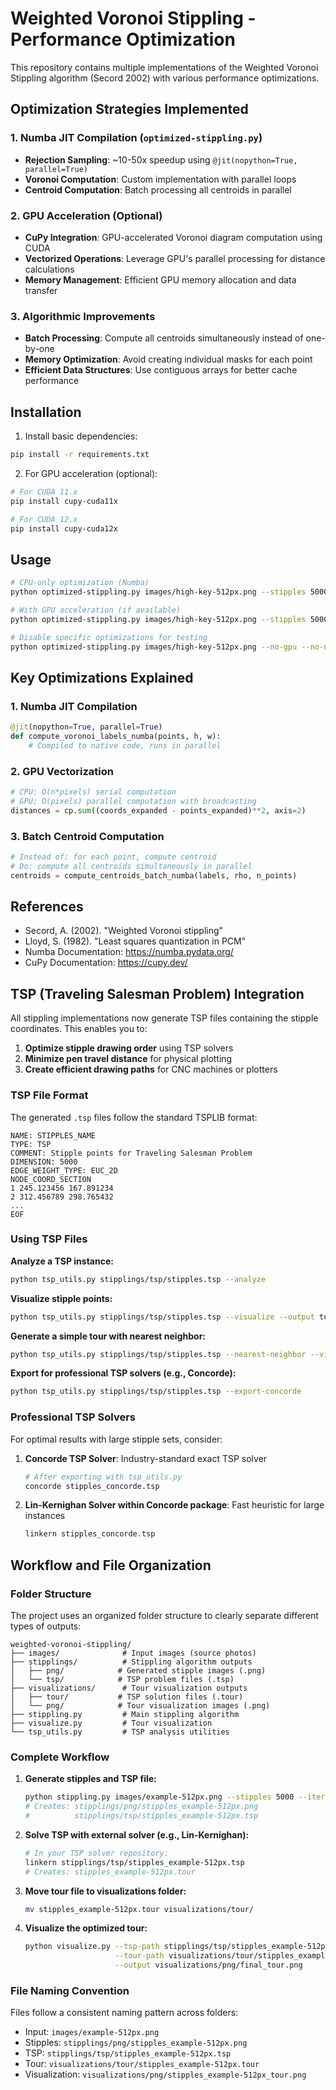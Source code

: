 # Weighted Voronoi Stippling - Performance Optimization

This repository contains multiple implementations of the Weighted Voronoi Stippling algorithm (Secord 2002) with various performance optimizations.

## Optimization Strategies Implemented

### 1. Numba JIT Compilation (`optimized-stippling.py`)
- **Rejection Sampling**: ~10-50x speedup using `@jit(nopython=True, parallel=True)`
- **Voronoi Computation**: Custom implementation with parallel loops
- **Centroid Computation**: Batch processing all centroids in parallel

### 2. GPU Acceleration (Optional)
- **CuPy Integration**: GPU-accelerated Voronoi diagram computation using CUDA
- **Vectorized Operations**: Leverage GPU's parallel processing for distance calculations
- **Memory Management**: Efficient GPU memory allocation and data transfer

### 3. Algorithmic Improvements
- **Batch Processing**: Compute all centroids simultaneously instead of one-by-one
- **Memory Optimization**: Avoid creating individual masks for each point
- **Efficient Data Structures**: Use contiguous arrays for better cache performance

## Installation

1. Install basic dependencies:
```bash
pip install -r requirements.txt
```

2. For GPU acceleration (optional):
```bash
# For CUDA 11.x
pip install cupy-cuda11x

# For CUDA 12.x  
pip install cupy-cuda12x
```

## Usage

```bash
# CPU-only optimization (Numba)
python optimized-stippling.py images/high-key-512px.png --stipples 5000 --iter 30

# With GPU acceleration (if available)
python optimized-stippling.py images/high-key-512px.png --stipples 5000 --iter 30

# Disable specific optimizations for testing
python optimized-stippling.py images/high-key-512px.png --no-gpu --no-numba
```

## Key Optimizations Explained

### 1. Numba JIT Compilation
```python
@jit(nopython=True, parallel=True)
def compute_voronoi_labels_numba(points, h, w):
    # Compiled to native code, runs in parallel
```

### 2. GPU Vectorization
```python
# CPU: O(n*pixels) serial computation
# GPU: O(pixels) parallel computation with broadcasting
distances = cp.sum((coords_expanded - points_expanded)**2, axis=2)
```

### 3. Batch Centroid Computation
```python
# Instead of: for each point, compute centroid
# Do: compute all centroids simultaneously in parallel
centroids = compute_centroids_batch_numba(labels, rho, n_points)
```

## References

- Secord, A. (2002). "Weighted Voronoi stippling"
- Lloyd, S. (1982). "Least squares quantization in PCM"
- Numba Documentation: https://numba.pydata.org/
- CuPy Documentation: https://cupy.dev/

## TSP (Traveling Salesman Problem) Integration

All stippling implementations now generate TSP files containing the stipple coordinates. This enables you to:

1. **Optimize stipple drawing order** using TSP solvers
2. **Minimize pen travel distance** for physical plotting
3. **Create efficient drawing paths** for CNC machines or plotters

### TSP File Format

The generated `.tsp` files follow the standard TSPLIB format:
```
NAME: STIPPLES_NAME
TYPE: TSP
COMMENT: Stipple points for Traveling Salesman Problem
DIMENSION: 5000
EDGE_WEIGHT_TYPE: EUC_2D
NODE_COORD_SECTION
1 245.123456 167.891234
2 312.456789 298.765432
...
EOF
```

### Using TSP Files

**Analyze a TSP instance:**
```bash
python tsp_utils.py stipplings/tsp/stipples.tsp --analyze
```

**Visualize stipple points:**
```bash
python tsp_utils.py stipplings/tsp/stipples.tsp --visualize --output tour_viz.png
```

**Generate a simple tour with nearest neighbor:**
```bash
python tsp_utils.py stipplings/tsp/stipples.tsp --nearest-neighbor --visualize
```

**Export for professional TSP solvers (e.g., Concorde):**
```bash
python tsp_utils.py stipplings/tsp/stipples.tsp --export-concorde
```

### Professional TSP Solvers

For optimal results with large stipple sets, consider:

1. **Concorde TSP Solver**: Industry-standard exact TSP solver
   ```bash
   # After exporting with tsp_utils.py
   concorde stipples_concorde.tsp
   ```

2. **Lin-Kernighan Solver within Concorde package**: Fast heuristic for large instances
   ```bash
   linkern stipples_concorde.tsp
   ```

## Workflow and File Organization

### Folder Structure

The project uses an organized folder structure to clearly separate different types of outputs:

```
weighted-voronoi-stippling/
├── images/              # Input images (source photos)
├── stipplings/          # Stippling algorithm outputs
│   ├── png/            # Generated stipple images (.png)
│   └── tsp/            # TSP problem files (.tsp)
├── visualizations/      # Tour visualization outputs
│   ├── tour/           # TSP solution files (.tour)
│   └── png/            # Tour visualization images (.png)
├── stippling.py         # Main stippling algorithm
├── visualize.py         # Tour visualization
└── tsp_utils.py         # TSP analysis utilities
```

### Complete Workflow

1. **Generate stipples and TSP file:**
   ```bash
   python stippling.py images/example-512px.png --stipples 5000 --iter 30
   # Creates: stipplings/png/stipples_example-512px.png
   #          stipplings/tsp/stipples_example-512px.tsp
   ```

2. **Solve TSP with external solver (e.g., Lin-Kernighan):**
   ```bash
   # In your TSP solver repository:
   linkern stipplings/tsp/stipples_example-512px.tsp
   # Creates: stipples_example-512px.tour
   ```

3. **Move tour file to visualizations folder:**
   ```bash
   mv stipples_example-512px.tour visualizations/tour/
   ```

4. **Visualize the optimized tour:**
   ```bash
   python visualize.py --tsp-path stipplings/tsp/stipples_example-512px.tsp \
                       --tour-path visualizations/tour/stipples_example-512px.tour \
                       --output visualizations/png/final_tour.png
   ```

### File Naming Convention

Files follow a consistent naming pattern across folders:
- Input: `images/example-512px.png`
- Stipples: `stipplings/png/stipples_example-512px.png`
- TSP: `stipplings/tsp/stipples_example-512px.tsp`
- Tour: `visualizations/tour/stipples_example-512px.tour`
- Visualization: `visualizations/png/stipples_example-512px_tour.png`
